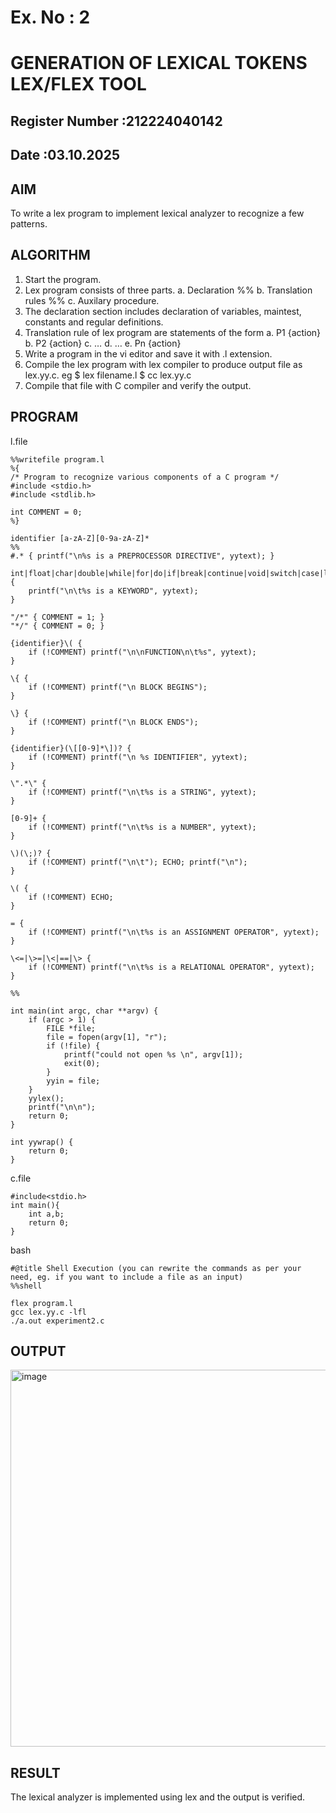 # Ex. No : 2	
# GENERATION OF LEXICAL TOKENS LEX/FLEX TOOL
## Register Number :212224040142
## Date :03.10.2025

## AIM   
To write a lex program to implement lexical analyzer to recognize a few patterns.

## ALGORITHM
1.	Start the program.
2.	Lex program consists of three parts.
    a.	Declaration %%
    b.	Translation rules %%
    c.	Auxilary procedure.
3.	The declaration section includes declaration of variables, maintest, constants and regular definitions.
4.	Translation rule of lex program are statements of the form
    a.	P1 {action}
    b.	P2 {action}
    c.	…
    d.	…
    e.	Pn {action}
5.	Write a program in the vi editor and save it with .l extension.
6.	Compile the lex program with lex compiler to produce output file as lex.yy.c. eg $ lex filename.l $ cc lex.yy.c
7.	Compile that file with C compiler and verify the output.

## PROGRAM
l.file
```
%%writefile program.l
%{
/* Program to recognize various components of a C program */
#include <stdio.h>
#include <stdlib.h>

int COMMENT = 0;
%}

identifier [a-zA-Z][0-9a-zA-Z]*
%%
#.* { printf("\n%s is a PREPROCESSOR DIRECTIVE", yytext); }

int|float|char|double|while|for|do|if|break|continue|void|switch|case|long|struct|const|typedef|return|else|goto {
    printf("\n\t%s is a KEYWORD", yytext);
}

"/*" { COMMENT = 1; }
"*/" { COMMENT = 0; }

{identifier}\( {
    if (!COMMENT) printf("\n\nFUNCTION\n\t%s", yytext);
}

\{ {
    if (!COMMENT) printf("\n BLOCK BEGINS");
}

\} {
    if (!COMMENT) printf("\n BLOCK ENDS");
}

{identifier}(\[[0-9]*\])? {
    if (!COMMENT) printf("\n %s IDENTIFIER", yytext);
}

\".*\" {
    if (!COMMENT) printf("\n\t%s is a STRING", yytext);
}

[0-9]+ {
    if (!COMMENT) printf("\n\t%s is a NUMBER", yytext);
}

\)(\;)? {
    if (!COMMENT) printf("\n\t"); ECHO; printf("\n");
}

\( {
    if (!COMMENT) ECHO;
}

= {
    if (!COMMENT) printf("\n\t%s is an ASSIGNMENT OPERATOR", yytext);
}

\<=|\>=|\<|==|\> {
    if (!COMMENT) printf("\n\t%s is a RELATIONAL OPERATOR", yytext);
}

%%

int main(int argc, char **argv) {
    if (argc > 1) {
        FILE *file;
        file = fopen(argv[1], "r");
        if (!file) {
            printf("could not open %s \n", argv[1]);
            exit(0);
        }
        yyin = file;
    }
    yylex();
    printf("\n\n");
    return 0;
}

int yywrap() {
    return 0;
}
```
c.file
```
#include<stdio.h>
int main(){
    int a,b;
    return 0;
}

```
bash
```
#@title Shell Execution (you can rewrite the commands as per your need, eg. if you want to include a file as an input)
%%shell

flex program.l
gcc lex.yy.c -lfl
./a.out experiment2.c

```

## OUTPUT 
<img width="1179" height="603" alt="image" src="https://github.com/user-attachments/assets/55eeabb1-0534-4f7e-bb1c-eacb8091c27b" />

## RESULT
The lexical analyzer is implemented using lex and the output is verified.
